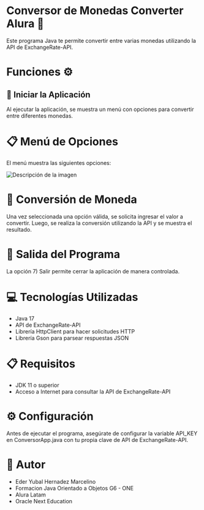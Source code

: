 # Conversor de Monedas Converter Alura 💱

Este programa Java te permite convertir entre varias monedas utilizando la API de ExchangeRate-API.

# Funciones ⚙️
## 🚀 Iniciar la Aplicación

Al ejecutar la aplicación, se muestra un menú con opciones para convertir entre diferentes monedas.

# 📋 Menú de Opciones

El menú muestra las siguientes opciones:

![Descripción de la imagen](Imagenes/menú.jpg)

# 🔄 Conversión de Moneda

Una vez seleccionada una opción válida, se solicita ingresar el valor a convertir. Luego, se realiza la conversión utilizando la API y se muestra el resultado.

# 🛑 Salida del Programa

La opción 7) Salir permite cerrar la aplicación de manera controlada.

# 💻 Tecnologías Utilizadas

- Java 17
- API de ExchangeRate-API
- Librería HttpClient para hacer solicitudes HTTP
- Librería Gson para parsear respuestas JSON

# 📋 Requisitos

- JDK 11 o superior
- Acceso a Internet para consultar la API de ExchangeRate-API

# ⚙️ Configuración

Antes de ejecutar el programa, asegúrate de configurar la variable API_KEY en ConversorApp.java con tu propia clave de API de ExchangeRate-API.

# 📧 Autor

- Eder Yubal Hernadez Marcelino
- Formacion Java Orientado a Objetos G6 - ONE
- Alura Latam
- Oracle Next Education
